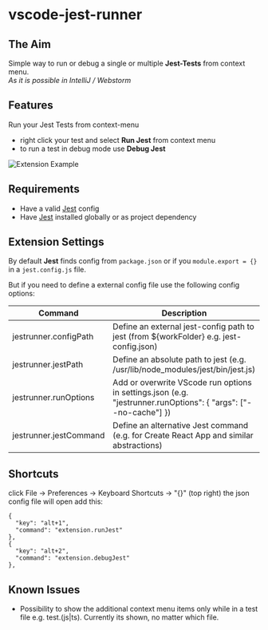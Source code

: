 # vscode-jest-runner

## The Aim

Simple way to run or debug a single or multiple **Jest-Tests** from context menu.  
*As it is possible in IntelliJ / Webstorm*

## Features

Run your Jest Tests from context-menu  
- right click your test and select **Run Jest** from context menu 
- to run a test in debug mode use **Debug Jest**
    
![Extension Example](https://github.com/firsttris/vscode-jest/raw/master/public/vscode-jest.gif)

## Requirements

- Have a valid [Jest](https://github.com/facebook/jest) config
- Have [Jest](https://github.com/facebook/jest) installed globally or as project dependency

## Extension Settings
By default **Jest** finds config from `package.json` or if you `module.export = {}` in a `jest.config.js` file.

But if you need to define a external config file use the following config options:

| Command | Description |
| --- | --- |
| jestrunner.configPath | Define an external jest-config path to jest (from ${workFolder} e.g. jest-config.json) |
| jestrunner.jestPath | Define an absolute path to jest (e.g. /usr/lib/node_modules/jest/bin/jest.js) |
| jestrunner.runOptions | Add or overwrite VScode run options in settings.json  (e.g. "jestrunner.runOptions": { "args": ["--no-cache"] }) |
| jestrunner.jestCommand | Define an alternative Jest command (e.g. for Create React App and similar abstractions) |

## Shortcuts

click File -> Preferences -> Keyboard Shortcuts -> "{}" (top right)
the json config file will open
add this:
````
{
  "key": "alt+1",
  "command": "extension.runJest"
},
{
  "key": "alt+2",
  "command": "extension.debugJest"
},
````

## Known Issues

- Possibility to show the additional context menu items only while in a test file e.g. test.(js|ts). Currently its shown, no matter which file.
